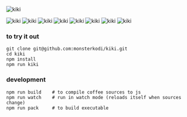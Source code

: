 ![kiki](img/kiki.png)

![kiki](img/shot07.png)
![kiki](img/shot05.png)
![kiki](img/shot08.png)
![kiki](img/shot06.png)
![kiki](img/shot11.png)
![kiki](img/shot12.png)
![kiki](img/shot09.png)
![kiki](img/shot10.png)

### to try it out

```
git clone git@github.com:monsterkodi/kiki.git
cd kiki
npm install
npm run kiki
```

### development

```
npm run build    # to compile coffee sources to js
npm run watch    # run in watch mode (reloads itself when sources change)
npm run pack     # to build executable
```